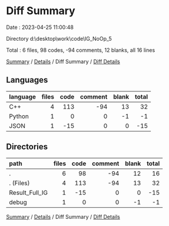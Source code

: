 # Diff Summary

Date : 2023-04-25 11:00:48

Directory d:\\desktop\\work\\code\\IG_NoOp_5

Total : 6 files,  98 codes, -94 comments, 12 blanks, all 16 lines

[Summary](results.md) / [Details](details.md) / Diff Summary / [Diff Details](diff-details.md)

## Languages
| language | files | code | comment | blank | total |
| :--- | ---: | ---: | ---: | ---: | ---: |
| C++ | 4 | 113 | -94 | 13 | 32 |
| Python | 1 | 0 | 0 | -1 | -1 |
| JSON | 1 | -15 | 0 | 0 | -15 |

## Directories
| path | files | code | comment | blank | total |
| :--- | ---: | ---: | ---: | ---: | ---: |
| . | 6 | 98 | -94 | 12 | 16 |
| . (Files) | 4 | 113 | -94 | 13 | 32 |
| Result_Full_IG | 1 | -15 | 0 | 0 | -15 |
| debug | 1 | 0 | 0 | -1 | -1 |

[Summary](results.md) / [Details](details.md) / Diff Summary / [Diff Details](diff-details.md)